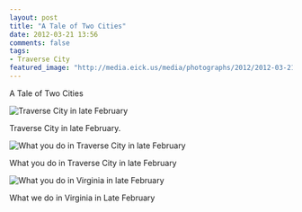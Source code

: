 ```yaml
---
layout: post
title: "A Tale of Two Cities"
date: 2012-03-21 13:56
comments: false
tags: 
- Traverse City
featured_image: "http://media.eick.us/media/photographs/2012/2012-03-21/DSC01227.JPG"
---
```

A Tale of Two Cities
 


![Traverse City in late February](http://media.eick.us/media/photographs/2012/2012-03-21/DSC01227.JPG)


Traverse City in late February.



![What you do in Traverse City in late February](http://media.eick.us/media/photographs/2012/2012-03-21/DSC01199.JPG)

What you do in Traverse City in late February



![What you do in Virginia in late February](http://media.eick.us/media/photographs/2012/2012-03-21-1/Jasmine-new-bike.JPG)


What we do in Virginia in Late February
